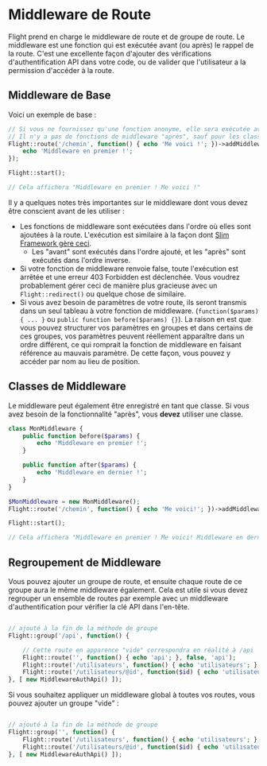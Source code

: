 # Middleware de Route

Flight prend en charge le middleware de route et de groupe de route. Le middleware est une fonction qui est exécutée avant (ou après) le rappel de la route. C'est une excellente façon d'ajouter des vérifications d'authentification API dans votre code, ou de valider que l'utilisateur a la permission d'accéder à la route.

## Middleware de Base

Voici un exemple de base :

```php
// Si vous ne fournissez qu'une fonction anonyme, elle sera exécutée avant le rappel de la route. 
// Il n'y a pas de fonctions de middleware "après", sauf pour les classes (voir ci-dessous)
Flight::route('/chemin', function() { echo 'Me voici !'; })->addMiddleware(function() {
	echo 'Middleware en premier !';
});

Flight::start();

// Cela affichera "Middleware en premier ! Me voici !"
```

Il y a quelques notes très importantes sur le middleware dont vous devez être conscient avant de les utiliser :
- Les fonctions de middleware sont exécutées dans l'ordre où elles sont ajoutées à la route. L'exécution est similaire à la façon dont [Slim Framework gère ceci](https://www.slimframework.com/docs/v4/concepts/middleware.html#how-does-middleware-work).
   - Les "avant" sont exécutés dans l'ordre ajouté, et les "après" sont exécutés dans l'ordre inverse.
- Si votre fonction de middleware renvoie false, toute l'exécution est arrêtée et une erreur 403 Forbidden est déclenchée. Vous voudrez probablement gérer ceci de manière plus gracieuse avec un `Flight::redirect()` ou quelque chose de similaire.
- Si vous avez besoin de paramètres de votre route, ils seront transmis dans un seul tableau à votre fonction de middleware. (`function($params) { ... }` ou `public function before($params) {}`). La raison en est que vous pouvez structurer vos paramètres en groupes et dans certains de ces groupes, vos paramètres peuvent réellement apparaître dans un ordre différent, ce qui romprait la fonction de middleware en faisant référence au mauvais paramètre. De cette façon, vous pouvez y accéder par nom au lieu de position.

## Classes de Middleware

Le middleware peut également être enregistré en tant que classe. Si vous avez besoin de la fonctionnalité "après", vous **devez** utiliser une classe.

```php
class MonMiddleware {
	public function before($params) {
		echo 'Middleware en premier !';
	}

	public function after($params) {
		echo 'Middleware en dernier !';
	}
}

$MonMiddleware = new MonMiddleware();
Flight::route('/chemin', function() { echo 'Me voici!'; })->addMiddleware($MonMiddleware); // aussi ->addMiddleware([ $MonMiddleware, $MonMiddleware2 ]);

Flight::start();

// Cela affichera "Middleware en premier ! Me voici! Middleware en dernier !"
```

## Regroupement de Middleware

Vous pouvez ajouter un groupe de route, et ensuite chaque route de ce groupe aura le même middleware également. Cela est utile si vous devez regrouper un ensemble de routes par exemple avec un middleware d'authentification pour vérifier la clé API dans l'en-tête.

```php

// ajouté à la fin de la méthode de groupe
Flight::group('/api', function() {

	// Cette route en apparence "vide" correspondra en réalité à /api
	Flight::route('', function() { echo 'api'; }, false, 'api');
    Flight::route('/utilisateurs', function() { echo 'utilisateurs'; }, false, 'utilisateurs');
	Flight::route('/utilisateurs/@id', function($id) { echo 'utilisateur :'.$id; }, false, 'vue_utilisateur');
}, [ new MiddlewareAuthApi() ]);
```

Si vous souhaitez appliquer un middleware global à toutes vos routes, vous pouvez ajouter un groupe "vide" :

```php

// ajouté à la fin de la méthode de groupe
Flight::group('', function() {
	Flight::route('/utilisateurs', function() { echo 'utilisateurs'; }, false, 'utilisateurs');
	Flight::route('/utilisateurs/@id', function($id) { echo 'utilisateur :'.$id; }, false, 'vue_utilisateur');
}, [ new MiddlewareAuthApi() ]);
```
